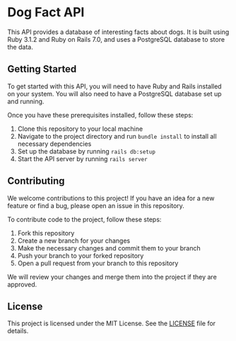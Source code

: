 # Dog Fact API

This API provides a database of interesting facts about dogs. It is built using Ruby 3.1.2 and Ruby on Rails 7.0, and uses a PostgreSQL database to store the data.

## Getting Started

To get started with this API, you will need to have Ruby and Rails installed on your system. You will also need to have a PostgreSQL database set up and running.

Once you have these prerequisites installed, follow these steps:

1. Clone this repository to your local machine
2. Navigate to the project directory and run `bundle install` to install all necessary dependencies
3. Set up the database by running `rails db:setup`
4. Start the API server by running `rails server`

## Contributing

We welcome contributions to this project! If you have an idea for a new feature or find a bug, please open an issue in this repository.

To contribute code to the project, follow these steps:

1. Fork this repository
2. Create a new branch for your changes
3. Make the necessary changes and commit them to your branch
4. Push your branch to your forked repository
5. Open a pull request from your branch to this repository

We will review your changes and merge them into the project if they are approved.

## License

This project is licensed under the MIT License. See the [LICENSE](LICENSE) file for details.
